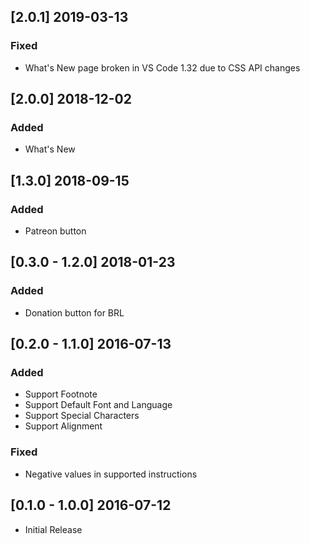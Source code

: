 ## [2.0.1] 2019-03-13
### Fixed
- What's New page broken in VS Code 1.32 due to CSS API changes

## [2.0.0] 2018-12-02
### Added
- What's New

## [1.3.0] 2018-09-15
### Added
- Patreon button

## [0.3.0 - 1.2.0] 2018-01-23
### Added
- Donation button for BRL

## [0.2.0 - 1.1.0] 2016-07-13
### Added
- Support Footnote
- Support Default Font and Language
- Support Special Characters
- Support Alignment

### Fixed
- Negative values in supported instructions

## [0.1.0 - 1.0.0] 2016-07-12
- Initial Release
